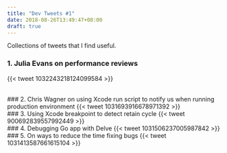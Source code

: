 ```yaml
---
title: "Dev Tweets #1"
date: 2018-08-26T13:49:47+08:00
draft: true
---
```


Collections of tweets that I find useful.

### 1. Julia Evans on performance reviews
{{< tweet 1032243218124099584 >}}

<br>
### 2. Chris Wagner on using Xcode run script to notify us when running production environment
{{< tweet 1031693916678971392 >}}

<br>
### 3. Using Xcode breakpoint to detect retain cycle
{{< tweet 900692839557992449 >}}

<br>
### 4. Debugging Go app with Delve
{{< tweet 1031506237005987842 >}}

<br>
### 5. On ways to reduce the time fixing bugs
{{< tweet 1031413587661615104 >}}
